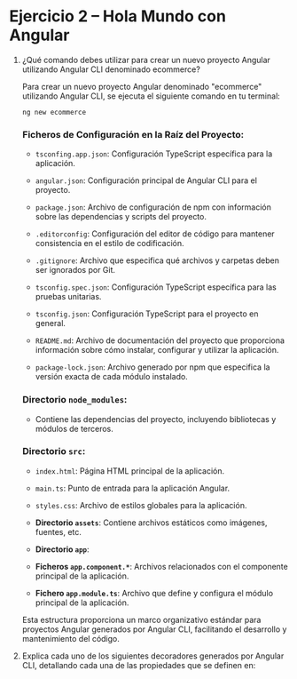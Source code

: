 # Ejercicio 2 – Hola Mundo con Angular

1. ¿Qué comando debes utilizar para crear un nuevo proyecto Angular
    utilizando Angular CLI denominado ecommerce? 

    Para crear un nuevo proyecto Angular denominado "ecommerce" utilizando Angular CLI, se ejecuta el siguiente comando en tu terminal:

    ```
    ng new ecommerce
    ```

    ### Ficheros de Configuración en la Raíz del Proyecto:

    - `tsconfing.app.json`: Configuración TypeScript específica para la aplicación.

    - `angular.json`: Configuración principal de Angular CLI para el proyecto.

    - `package.json`: Archivo de configuración de npm con información sobre las dependencias y scripts del proyecto.

    - `.editorconfig`: Configuración del editor de código para mantener consistencia en el estilo de codificación.

    - `.gitignore`: Archivo que especifica qué archivos y carpetas deben ser ignorados por Git.

    - `tsconfig.spec.json`: Configuración TypeScript específica para las pruebas unitarias.

    - `tsconfig.json`: Configuración TypeScript para el proyecto en general.

    - `README.md`: Archivo de documentación del proyecto que proporciona información sobre cómo instalar, configurar y utilizar la aplicación.

    - `package-lock.json`: Archivo generado por npm que especifica la versión exacta de cada módulo instalado.

    ### Directorio `node_modules`:

    - Contiene las dependencias del proyecto, incluyendo bibliotecas y módulos de terceros.

    ### Directorio `src`:

    - `index.html`: Página HTML principal de la aplicación.

    - `main.ts`: Punto de entrada para la aplicación Angular.

    - `styles.css`: Archivo de estilos globales para la aplicación.

    - **Directorio `assets`**: Contiene archivos estáticos como imágenes, fuentes, etc.

    - **Directorio `app`**:

    - **Ficheros `app.component.*`**: Archivos relacionados con el componente principal de la aplicación.

    - **Fichero `app.module.ts`**: Archivo que define y configura el módulo principal de la aplicación.

    Esta estructura proporciona un marco organizativo estándar para proyectos Angular generados por Angular CLI, facilitando el desarrollo y mantenimiento del código.


2. Explica cada uno de los siguientes decoradores generados por Angular CLI, detallando cada una de las propiedades que se definen en:

